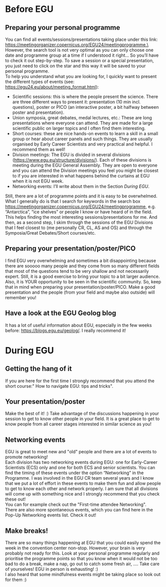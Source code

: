 Before EGU
==========

Preparing your personal programme
---------------------------------
You can find all events/sessions/presentations taking place under this link: https://meetingorganizer.copernicus.org/EGU24/meetingprogramme.\
However, the search tool is not very optimal as you can only choose one date and programme group at a time if I understood it right… So you’ll have to check it out step-by-step. To save a session or a special presentation, you just need to click on the star and this way it will be saved to your personal programme.\
To help you understand what you are looking for, I quickly want to present the different types of events (see: https://egu24.eu/about/meeting_format.html): 

- Scientific sessions: this is where the people present the science. There are three different ways to present it: presentation (10 min incl. questions), poster or PICO (an interactive poster, a bit halfway between poster and presentation).
- Union symposia, great debates, medal lectures, etc.: These are long presentations where everyone can attend. They are made for a large scientific public on larger topics and I often find them interesting.
- Short courses: these are nice hands-on events to learn a skill in a small group or hear about career panels and such things. They are usually organised by Early Career Scientists and very practical and helpful. I recommend them as well!
- Division meetings: The EGU is divided in several divisions (https://www.egu.eu/structure/divisions/). Each of these divisions is meeting during the EGU General Assembly. They are open to everyone and you can attend the Division meetings you feel you might be closest to if you are interested in what happens behind the curtains at EGU when it is not EGU week.
- Networking events: I’ll write about them in the Section *During EGU*.

Still, there are a lot of programme points and it is easy to be overwhelmed. What I generally do is that I search for keywords in the search box https://meetingorganizer.copernicus.org/EGU24/meetingprogramme, e.g.  “Antarctica”, “ice shelves” or people I know or have heard of in the field. This helps finding the most interesting sessions/presentations for me. And then, as a second step, I skim through the sessions of the EGU Divisions that I feel closest to (me personally CR, CL, AS and OS) and through the Symposia/Great Debates/Short courses/etc.

Preparing your presentation/poster/PICO
---------------------------------------
I find EGU very overwhelming and sometimes a bit disappointing because there are sooooo many people and they come from so many different fields that most of the questions tend to be very shallow and not necessarily expert. Still, it is a good exercise to bring your topic to a bit larger audience. Also, it is YOUR opportunity to be seen in the scientific community. So, keep that in mind when preparing your presentation/poster/PICO. Make a good presentation and the people (from your field and maybe also outside) will remember you!

Have a look at the EGU Geolog blog
----------------------------------
It has a lot of useful information about EGU, especially in the few weeks before: https://blogs.egu.eu/geolog/. I really recommend it!

During EGU
==========

Getting the hang of it
----------------------
If you are here for the first time I strongly recommend that you attend the short course:" How to navigate EGU: tips and tricks". 

Your presentation/poster
------------------------
Make the best of it! :) Take advantage of the discussions happening in your session to get to know other people in your field. It is a great place to get to know people from all career stages interested in similar science as you!

Networking events
-----------------
EGU is great to meet new and "old" people and there are a lot of events to promote networking!\
Each division has two networking events during EGU: one for Early-Career Scientists (ECS) only and one for both ECS and senior scientists. You can find the timing of these events under the option “Networking” in the Programme. I was involved in the EGU CR team several years and I know that we put a lot of effort in these events to make them fun and allow people to get to know each other and network properly. I am sure that all divisions will come up with something nice and I strongly recommend that you check these out!\
You can for example check out the "First-time attendee Networking".\
There are also more spontaneous events, which you can find here in the Pop-Up Networking events list. Check it out!

Make breaks!
------------
There are so many things happening at EGU that you could easily spend the week in the convention center non-stop. However, your brain is very probably not ready for this. Look at your personal programme regularly and prioritise the programme points so that you know when it would not be too bad to do a break, make a nap, go out to catch some fresh air, .... Take care of yourselves! EGU in person is exhausting! :)\
I also heard that some mindfulness events might be taking place so look out for them :) 
